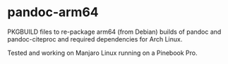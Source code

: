 # pandoc-arm64

PKGBUILD files to re-package arm64 (from Debian) builds of pandoc and pandoc-citeproc and required dependencies for Arch Linux. 

Tested and working on Manjaro Linux running on a Pinebook Pro.
